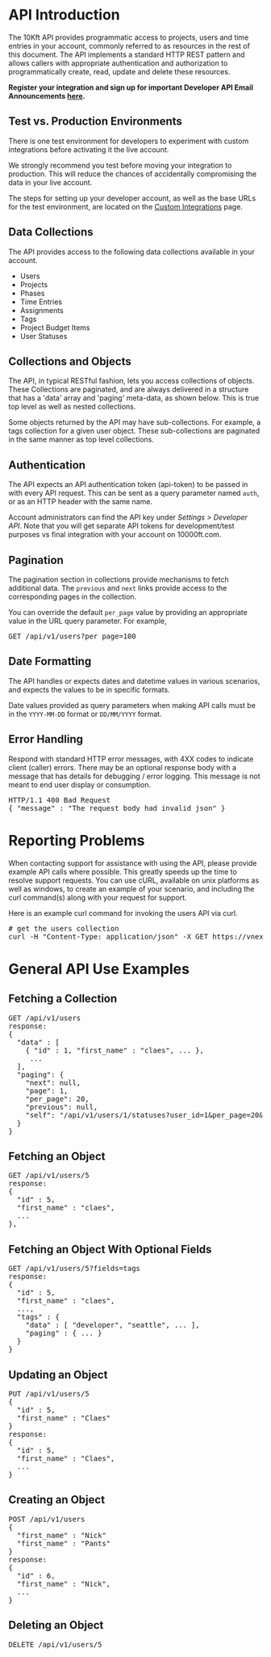 # API Introduction

The 10Kft API provides programmatic access to projects, users and time entries in your account, commonly referred to as resources in the rest of this document. The API implements a standard HTTP REST pattern and allows callers with appropriate authentication and authorization to programmatically create, read, update and delete these resources.

**Register your integration and sign up for important Developer API Email Announcements [here](http://eepurl.com/ZvuOb).**

## Test vs. Production Environments

There is one test environment for developers to experiment with custom integrations before activating it the live account.

We strongly recommend you test before moving your integration to production. This will reduce the chances of accidentally compromising the data in your live account.

The <span style="background-color: initial;">steps for setting up your developer account, as well as the</span><span style="background-color: initial;"></span> <span style="background-color: initial;">base URLs for the test environment, are located on the</span> [Custom Integrations](/plans/reference/integration/custom-integrations) <span style="background-color: initial;">page.</span>

## Data Collections

The API provides access to the following data collections available in your account.

*   Users
*   Projects
*   Phases
*   Time Entries
*   Assignments
*   Tags
*   Project Budget Items
*   User Statuses

## Collections and Objects

The API, in typical RESTful fashion, lets you access collections of objects. These Collections are paginated, and are always delivered in a structure that has a 'data' array and 'paging' meta-data, as shown below. This is true top level as well as nested collections.

Some objects returned by the API may have sub-collections. For example, a tags collection for a given user object. These sub-collections are paginated in the same manner as top level collections.

## Authentication

The API expects an API authentication token (api-token) to be passed in with every API request. This can be sent as a query parameter named `auth`, or as an HTTP header with the same name.

Account administrators can find the API key under _Settings >_ _Developer API_. Note that you will get separate API tokens for development/test purposes vs final integration with your account on 10000ft.com.

## Pagination

The pagination section in collections provide mechanisms to fetch additional data. The `previous` and `next` links provide access to the corresponding pages in the collection.

You can override the default `per_page` value by providing an appropriate value in the URL query parameter. For example,

<pre>GET /api/v1/users?per_page=100
</pre>

## Date Formatting

The API handles or expects dates and datetime values in various scenarios, and expects the values to be in specific formats.

Date values provided as query parameters when making API calls must be in the `YYYY-MM-DD` format or `DD/MM/YYYY` format.

## Error Handling

Respond with standard HTTP error messages, with 4XX codes to indicate client (caller) errors. There may be an optional response body with a message that has details for debugging / error logging. This message is not meant to end user display or consumption.

<pre>HTTP/1.1 400 Bad Request
{ "message" : "The request body had invalid json" }
</pre>

# Reporting Problems

When contacting support for assistance with using the API, please provide example API calls where possible. This greatly speeds up the time to resolve support requests. You can use cURL, available on unix platforms as well as windows, to create an example of your scenario, and including the curl command(s) along with your request for support.

Here is an example curl command for invoking the users API via curl.

<pre># get the users collection
curl -H "Content-Type: application/json" -X GET https://vnext-test.10000ft.com/api/v1/users?auth=TOKEN
</pre>

# General API Use Examples

## Fetching a Collection

<pre>GET /api/v1/users
response:
{
  "data" : [
    { "id" : 1, "first_name" : "claes", ... },
     ...
  ],
  "paging": {
    "next": null,
    "page": 1,
    "per_page": 20,
    "previous": null,
    "self": "/api/v1/users/1/statuses?user_id=1&per_page=20&page=1"
  }
}
</pre>

## Fetching an Object

<pre>GET /api/v1/users/5
response:
{
  "id" : 5,
  "first_name" : "claes",
  ...
},
</pre>

## Fetching an Object With Optional Fields

<pre>GET /api/v1/users/5?fields=tags
response:
{
  "id" : 5,
  "first_name" : "claes",
  ...,
  "tags" : {
    "data" : [ "developer", "seattle", ... ],
    "paging" : { ... }
  }
}
</pre>

## Updating an Object

<pre>PUT /api/v1/users/5
{
  "id" : 5,
  "first_name" : "Claes"
}
response:
{
  "id" : 5,
  "first_name" : "Claes",
  ...
}
</pre>

## Creating an Object

<pre>POST /api/v1/users
{
  "first_name" : "Nick"
  "first_name" : "Pants"
}
response:
{
  "id" : 6,
  "first_name" : "Nick",
  ...
}
</pre>

## Deleting an Object

<pre>DELETE /api/v1/users/5
</pre>
